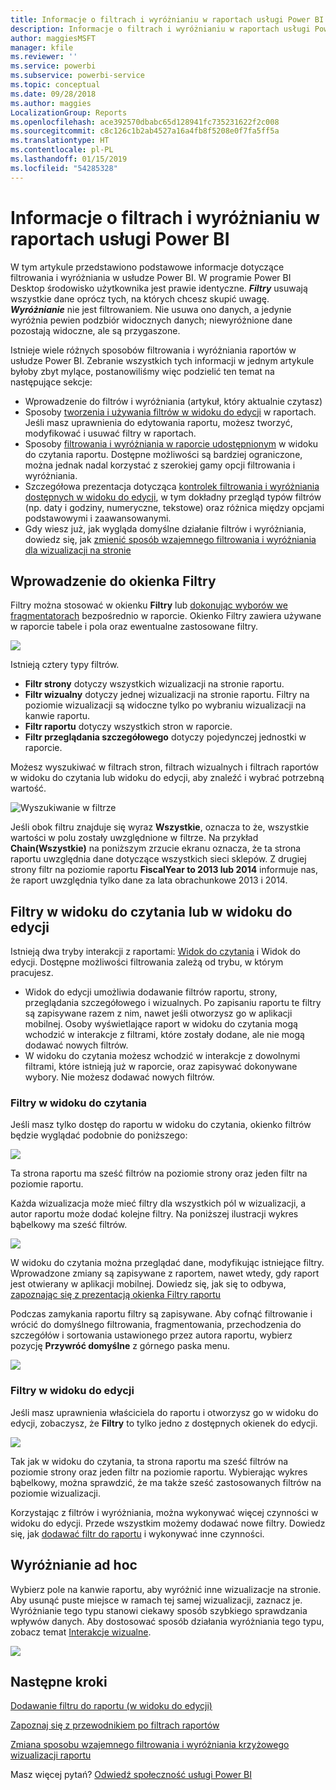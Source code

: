 ```yaml
---
title: Informacje o filtrach i wyróżnianiu w raportach usługi Power BI
description: Informacje o filtrach i wyróżnianiu w raportach usługi Power BI
author: maggiesMSFT
manager: kfile
ms.reviewer: ''
ms.service: powerbi
ms.subservice: powerbi-service
ms.topic: conceptual
ms.date: 09/28/2018
ms.author: maggies
LocalizationGroup: Reports
ms.openlocfilehash: ace392570dbabc65d128941fc735231622f2c008
ms.sourcegitcommit: c8c126c1b2ab4527a16a4fb8f5208e0f7fa5ff5a
ms.translationtype: HT
ms.contentlocale: pl-PL
ms.lasthandoff: 01/15/2019
ms.locfileid: "54285328"
---
```

# <a name="about-filters-and-highlighting-in-power-bi-reports"></a>Informacje o filtrach i wyróżnianiu w raportach usługi Power BI
 W tym artykule przedstawiono podstawowe informacje dotyczące filtrowania i wyróżniania w usłudze Power BI. W programie Power BI Desktop środowisko użytkownika jest prawie identyczne. ***Filtry*** usuwają wszystkie dane oprócz tych, na których chcesz skupić uwagę. ***Wyróżnianie*** nie jest filtrowaniem. Nie usuwa ono danych, a jedynie wyróżnia pewien podzbiór widocznych danych; niewyróżnione dane pozostają widoczne, ale są przygaszone.

Istnieje wiele różnych sposobów filtrowania i wyróżniania raportów w usłudze Power BI. Zebranie wszystkich tych informacji w jednym artykule byłoby zbyt mylące, postanowiliśmy więc podzielić ten temat na następujące sekcje:

* Wprowadzenie do filtrów i wyróżniania (artykuł, który aktualnie czytasz)
* Sposoby [tworzenia i używania filtrów w widoku do edycji](power-bi-report-add-filter.md) w raportach. Jeśli masz uprawnienia do edytowania raportu, możesz tworzyć, modyfikować i usuwać filtry w raportach.
* Sposoby [filtrowania i wyróżniania w raporcie udostępnionym](consumer/end-user-reading-view.md) w widoku do czytania raportu. Dostępne możliwości są bardziej ograniczone, można jednak nadal korzystać z szerokiej gamy opcji filtrowania i wyróżniania.  
* Szczegółowa prezentacja dotycząca [kontrolek filtrowania i wyróżniania dostępnych w widoku do edycji](consumer/end-user-report-filter.md), w tym dokładny przegląd typów filtrów (np. daty i godziny, numeryczne, tekstowe) oraz różnica między opcjami podstawowymi i zaawansowanymi.
* Gdy wiesz już, jak wygląda domyślne działanie filtrów i wyróżniania, dowiedz się, jak [zmienić sposób wzajemnego filtrowania i wyróżniania dla wizualizacji na stronie](consumer/end-user-interactions.md)

## <a name="intro-to-the-filters-pane"></a>Wprowadzenie do okienka Filtry

Filtry można stosować w okienku **Filtry** lub [dokonując wyborów we fragmentatorach](visuals/power-bi-visualization-slicers.md) bezpośrednio w raporcie. Okienko Filtry zawiera używane w raporcie tabele i pola oraz ewentualne zastosowane filtry. 

![](media/power-bi-reports-filters-and-highlighting/power-bi-add-filter-reading-view.png)

Istnieją cztery typy filtrów.

- **Filtr strony** dotyczy wszystkich wizualizacji na stronie raportu.     
- **Filtr wizualny** dotyczy jednej wizualizacji na stronie raportu. Filtry na poziomie wizualizacji są widoczne tylko po wybraniu wizualizacji na kanwie raportu.    
- **Filtr raportu** dotyczy wszystkich stron w raporcie.    
- **Filtr przeglądania szczegółowego** dotyczy pojedynczej jednostki w raporcie.    

Możesz wyszukiwać w filtrach stron, filtrach wizualnych i filtrach raportów w widoku do czytania lub widoku do edycji, aby znaleźć i wybrać potrzebną wartość. 

![Wyszukiwanie w filtrze](media/power-bi-reports-filters-and-highlighting/power-bi-search-filter.png)

Jeśli obok filtru znajduje się wyraz **Wszystkie**, oznacza to że, wszystkie wartości w polu zostały uwzględnione w filtrze.  Na przykład **Chain(Wszystkie)** na poniższym zrzucie ekranu oznacza, że ta strona raportu uwzględnia dane dotyczące wszystkich sieci sklepów.  Z drugiej strony filtr na poziomie raportu **FiscalYear to 2013 lub 2014** informuje nas, że raport uwzględnia tylko dane za lata obrachunkowe 2013 i 2014.

## <a name="filters-in-reading-or-editing-view"></a>Filtry w widoku do czytania lub w widoku do edycji
Istnieją dwa tryby interakcji z raportami: [Widok do czytania](consumer/end-user-reading-view.md) i Widok do edycji. Dostępne możliwości filtrowania zależą od trybu, w którym pracujesz.

* Widok do edycji umożliwia dodawanie filtrów raportu, strony, przeglądania szczegółowego i wizualnych. Po zapisaniu raportu te filtry są zapisywane razem z nim, nawet jeśli otworzysz go w aplikacji mobilnej. Osoby wyświetlające raport w widoku do czytania mogą wchodzić w interakcje z filtrami, które zostały dodane, ale nie mogą dodawać nowych filtrów.
* W widoku do czytania możesz wchodzić w interakcje z dowolnymi filtrami, które istnieją już w raporcie, oraz zapisywać dokonywane wybory. Nie możesz dodawać nowych filtrów.

### <a name="filters-in-reading-view"></a>Filtry w widoku do czytania
Jeśli masz tylko dostęp do raportu w widoku do czytania, okienko filtrów będzie wyglądać podobnie do poniższego:

![](media/power-bi-reports-filters-and-highlighting/power-bi-filter-reading-view.png)

Ta strona raportu ma sześć filtrów na poziomie strony oraz jeden filtr na poziomie raportu.

Każda wizualizacja może mieć filtry dla wszystkich pól w wizualizacji, a autor raportu może dodać kolejne filtry. Na poniższej ilustracji wykres bąbelkowy ma sześć filtrów.

![](media/power-bi-reports-filters-and-highlighting/power-bi-filter-visual-level.png)

W widoku do czytania można przeglądać dane, modyfikując istniejące filtry. Wprowadzone zmiany są zapisywane z raportem, nawet wtedy, gdy raport jest otwierany w aplikacji mobilnej. Dowiedz się, jak się to odbywa, [zapoznając się z prezentacją okienka Filtry raportu](consumer/end-user-report-filter.md)

Podczas zamykania raportu filtry są zapisywane. Aby cofnąć filtrowanie i wrócić do domyślnego filtrowania, fragmentowania, przechodzenia do szczegółów i sortowania ustawionego przez autora raportu, wybierz pozycję **Przywróć domyślne** z górnego paska menu.

![](media/power-bi-reports-filters-and-highlighting/power-bi-reset-to-default.png)

### <a name="filters-in-editing-view"></a>Filtry w widoku do edycji
Jeśli masz uprawnienia właściciela do raportu i otworzysz go w widoku do edycji, zobaczysz, że **Filtry** to tylko jedno z dostępnych okienek do edycji.

![](media/power-bi-reports-filters-and-highlighting/power-bi-add-filter-editing-view.png)

Tak jak w widoku do czytania, ta strona raportu ma sześć filtrów na poziomie strony oraz jeden filtr na poziomie raportu. Wybierając wykres bąbelkowy, można sprawdzić, że ma także sześć zastosowanych filtrów na poziomie wizualizacji.

Korzystając z filtrów i wyróżniania, można wykonywać więcej czynności w widoku do edycji. Przede wszystkim możemy dodawać nowe filtry. Dowiedz się, jak [dodawać filtr do raportu](power-bi-report-add-filter.md) i wykonywać inne czynności.

## <a name="ad-hoc-highlighting"></a>Wyróżnianie ad hoc
Wybierz pole na kanwie raportu, aby wyróżnić inne wizualizacje na stronie. Aby usunąć puste miejsce w ramach tej samej wizualizacji, zaznacz je. Wyróżnianie tego typu stanowi ciekawy sposób szybkiego sprawdzania wpływów danych. Aby dostosować sposób działania wyróżniania tego typu, zobacz temat [Interakcje wizualne](consumer/end-user-interactions.md).

![](media/power-bi-reports-filters-and-highlighting/power-bi-adhoc-filter.gif)


## <a name="next-steps"></a>Następne kroki
[Dodawanie filtru do raportu (w widoku do edycji)](power-bi-report-add-filter.md)

[Zapoznaj się z przewodnikiem po filtrach raportów](consumer/end-user-report-filter.md)

[Zmiana sposobu wzajemnego filtrowania i wyróżniania krzyżowego wizualizacji raportu](consumer/end-user-interactions.md)

Masz więcej pytań? [Odwiedź społeczność usługi Power BI](http://community.powerbi.com/)

